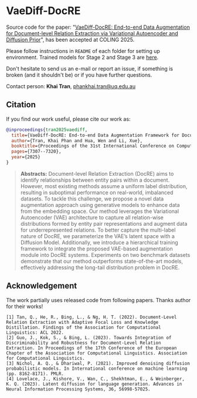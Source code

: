 # VaeDiff-DocRE
Source code for the paper: "[VaeDiff-DocRE: End-to-end Data Augmentation for Document-level Relation Extraction via Variational Autoencoder and Diffusion Prior](https://aclanthology.org/2025.coling-main.488/)", has been accepted at COLING 2025.

Please follow instructions in `README` of each folder for setting up environment. Trained models for Stage 2 and Stage 3 are [here](https://drive.google.com/file/d/1EHDDvZewVaTEZ7iebPrGoilTOo8u1g7R/view?usp=sharing).

Don't hesitate to send us an e-mail or report an issue, if something is broken (and it shouldn't be) or if you have further questions.

Contact person: **Khai Tran**, [phankhai.tran@uq.edu.au](mailto:phankhai.tran@uq.edu.au)

## Citation
If you find our work useful, please cite our work as:
```bibtex
@inproceedings{tran2025vaediff,
  title={VaeDiff-DocRE: End-to-end Data Augmentation Framework for Document-level Relation Extraction},
  author={Tran, Khai Phan and Hua, Wen and Li, Xue},
  booktitle={Proceedings of the 31st International Conference on Computational Linguistics},
  pages={7307--7320},
  year={2025}
}
```
> **Abstracts:**
> Document-level Relation Extraction (DocRE) aims to identify relationships between entity pairs within a document. However, most existing methods assume a uniform label distribution, resulting in suboptimal performance on real-world, imbalanced datasets. To tackle this challenge, we propose a novel data augmentation approach using generative models to enhance data from the embedding space. Our method leverages the Variational Autoencoder (VAE) architecture to capture all relation-wise distributions formed by entity pair representations and augment data for underrepresented relations. To better capture the multi-label nature of DocRE, we parameterize the VAE’s latent space with a Diffusion Model. Additionally, we introduce a hierarchical training framework to integrate the proposed VAE-based augmentation module into DocRE systems. Experiments on two benchmark datasets demonstrate that our method outperforms state-of-the-art models, effectively addressing the long-tail distribution problem in DocRE.

## Acknowledgement
The work partially uses released code from following papers. Thanks author for their works!
```
[1] Tan, Q., He, R., Bing, L., & Ng, H. T. (2022). Document-Level Relation Extraction with Adaptive Focal Loss and Knowledge Distillation. Findings of the Association for Computational Linguistics: ACL 2022.
[2] Guo, J., Kok, S., & Bing, L. (2023). Towards Integration of Discriminability and Robustness for Document-Level Relation Extraction. In Proceedings of the 17th Conference of the European Chapter of the Association for Computational Linguistics. Association for Computational Linguistics.
[3] Nichol, A. Q., & Dhariwal, P. (2021). Improved denoising diffusion probabilistic models. In International conference on machine learning (pp. 8162-8171). PMLR.
[4] Lovelace, J., Kishore, V., Wan, C., Shekhtman, E., & Weinberger, K. Q. (2023). Latent diffusion for language generation. Advances in Neural Information Processing Systems, 36, 56998-57025.
```